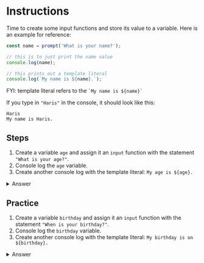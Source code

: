 # Instructions  

  Time to create some input functions and store its value to a variable. Here is an example for reference:

  ```javascript
  const name = prompt('What is your name?');
  
  // this is to just print the name value
  console.log(name);

  // this prints out a template literal
  console.log(`My name is ${name}.`); 
  ```

  FYI: template literal refers to the `` `My name is ${name}` ``

  If you type in `"Haris"` in the console, it should look like this:
  ```
  Haris
  My name is Haris.
  ```

  ## Steps

  1. Create a variable `age` and assign it an `input` function with the statement `"What is your age?"`.
  2. Console log the `age` variable.
  3. Create another console log with the template literal:  `My age is ${age}.`
<details>
<summary>Answer</summary>

```javascript
const age = prompt('What is your age?');
console.log(age);
console.log(`My age is ${age}.`);
```
</details>

  ## Practice

   1. Create a variable `birthday` and assign it an `input` function with the statement `"When is your birthday?"`.
  2. Console log the `birthday` variable.
  3. Create another console log with the template literal:  `My birthday is on ${birthday}.`
<details>
<summary>Answer</summary>

```javascript

const birthday = prompt('When is your birthday?');
console.log(birthday);
console.log(`My birthday is on ${birthday}.`);
```
</details>
